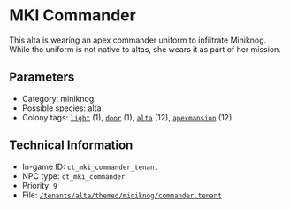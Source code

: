 # MKI Commander

This alta is wearing an apex commander uniform to infiltrate Miniknog. While the uniform is not native to altas, she wears it as part of her mission.

## Parameters

- Category: miniknog
- Possible species: alta
- Colony tags: [`light`](https://ceterai.github.io/MyEnternia/Wiki/Tags/Light) (1), [`door`](https://ceterai.github.io/MyEnternia/Wiki/Tags/Door) (1), [`alta`](https://ceterai.github.io/MyEnternia/Wiki/Tags/Alta) (12), [`apexmansion`](https://ceterai.github.io/MyEnternia/Wiki/Tags/Apexmansion) (12)

## Technical Information

- In-game ID: `ct_mki_commander_tenant`
- NPC type: `ct_mki_commander`
- Priority: `9`
- File: [`/tenants/alta/themed/miniknog/commander.tenant`](https://github.com/Ceterai/Enternia/blob/main/tenants/alta/themed/miniknog/commander.tenant)
